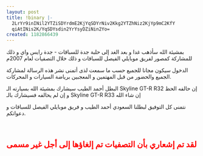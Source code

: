 ```yaml
---
layout: post
title: !binary |-
  2LrYr9inINil2YTZiSDYrdmE2KjYqSDYrNiv2Kkg2YTZhNiz2KjYp9mC2KfY
  qiAtINis2K/YqSDYsdin2YrYsyDZiNin2Yo=
created: 1182866439
---
```

<p>بمشيئة الله سأذهب غدا و بعد الغد إلى حلبة جدة للسباقات - جدة رايس واي و ذلك للمشاركة كمصور لفريق موبايلي الفيصل للسباقات و ذلك خلال التصفيات لعام 2007م</p>
<p>الدخول سيكون مجانا للجميع حسب ما سمعت لذى أتمنى نشر هذه الرسالة لمشاركة الجميع والحضور من قبل المهتمين و المعجبين برياضة السيارات و المحركات.</p>
<p>البطل أحمد الطيب سيشارك بمشيئة الله بسيارته الـ Skyline GT-R R32 إن حالفه الحظ و إن لم يحالفه فسيشارك بالـ Skyline GT-R R33 إن شاء الله</p>
<p>نتمنى كل التوفيق لبطلنا السعودي أحمد الطيب و فريق موبايلي الفيصل للسباقات و دعواتكم.</p>
<p>&nbsp;</p>
<h2><font color="#ff0000"><strong>لقد تم إشعاري بأن التصفيات تم إلغاؤها إلى أجل غير مسمى</strong></font></h2>
